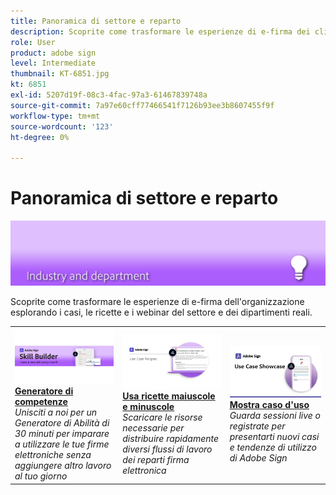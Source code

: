 ```yaml
---
title: Panoramica di settore e reparto
description: Scoprite come trasformare le esperienze di e-firma dei clienti e dei dipendenti attraverso il settore e i dipartimenti del mondo reale utilizzando casi, ricette e webinar
role: User
product: adobe sign
level: Intermediate
thumbnail: KT-6851.jpg
kt: 6851
exl-id: 5207d19f-08c3-4fac-97a3-61467839748a
source-git-commit: 7a97e60cff77466541f7126b93ee3b8607455f9f
workflow-type: tm+mt
source-wordcount: '123'
ht-degree: 0%

---
```


# Panoramica di settore e reparto

![Immagine dell&#39;industria dei segni di Adobe](../assets/Hero-Industry.png)

Scoprite come trasformare le esperienze di e-firma dell&#39;organizzazione esplorando i casi, le ricette e i webinar del settore e dei dipartimenti reali.

<table style="table-layout:fixed">
<tr>
  <td>
    <a href="innovation-series.md">
      <img alt="Generatore di competenze" src="../assets/SB_1280.jpg" />
    </a>
    <div>
    <a href="innovation-series.md"><strong>Generatore di competenze</strong></a>
    </div>
    <em>Unisciti a noi per un Generatore di Abilità di 30 minuti per imparare a utilizzare le tue firme elettroniche senza aggiungere altro lavoro al tuo giorno</em>
    <br>
  </td>
  <td>
    <a href="recipes.md">
      <img alt="Usa ricette case" src="../assets/Expand_RecipeR.png" />
    </a>
    <div>
    <a href="recipes.md"><strong>Usa ricette maiuscole e minuscole</strong></a>
    </div>
    <em>Scaricare le risorse necessarie per distribuire rapidamente diversi flussi di lavoro dei reparti firma elettronica</em>
    <br>
  </td>
  <td>
    <a href="use-case-showcase.md">
      <img alt="Mostra case" src="../assets/UseCaseShowcaseR.png" />
    </a>
    <div>
    <a href="use-case-showcase.md"><strong>Mostra caso d'uso</strong></a>
    </div>
    <em>Guarda sessioni live o registrate per presentarti nuovi casi e tendenze di utilizzo di Adobe Sign</em>
    <br>
  </td>
</tr>
</table>
